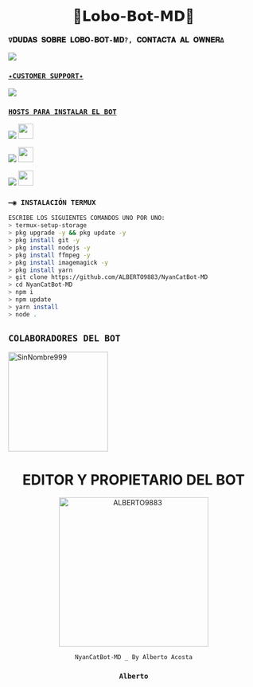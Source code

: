 <h1 align='center'>🐺𝗟𝗼𝗯𝗼-𝗕𝗼𝘁-𝗠𝗗🐺</h1>

  
### `∇𝐃𝐔𝐃𝐀𝐒 𝐒𝐎𝐁𝐑𝐄 𝐋𝐎𝐁𝐎-𝐁𝐎𝐓-𝐌𝐃?, 𝐂𝐎𝐍𝐓𝐀𝐂𝐓𝐀 𝐀𝐋 𝐎𝐖𝐍𝐄𝐑Δ `
<a href="http://wa.me/50576390682" target="blank"><img src="https://img.shields.io/badge/𝐄𝐍𝐃𝐄𝐑_𝐆𝐁_𝐂𝐑𝐄𝐀𝐃𝐎𝐑-25D366?style=for-the-badge&logo=whatsapp&logoColor=white" />

### `✦CUSTOMER SUPPORT✦`
<a href="http://wa.me/51992004117" target="blank"><img src="https://img.shields.io/badge/𝐇𝐀𝐂𝐇𝐄_𝐉𝐎𝐓𝐀_𝐂𝐎𝐒𝐓𝐎𝐌𝐄𝐑_𝐒𝐔𝐏𝐏𝐎𝐑𝐓-25D366?style=for-the-badge&logo=whatsapp&logoColor=white" />
  
 
  
### `HOSTS PARA INSTALAR EL BOT`
  <p align="hihg">   
<a href="https://portal.acidicnodes.com" target="_blank"> <img src="https://img.shields.io/badge/-AcidicNodes-%23E4405F?style=for-the-badge&logo=acidicnodes&logoColor=black" target="_blank"></a> <img src="https://github.com/DIEGO-OFC/DORRAT-BOT-MD/blob/main/galeria/acidicnodes.png" height="30px">
<p align="hihg">   
<a href="https://dash.boxmineworld.com/login" target="_blank"> <img src="https://img.shields.io/badge/-Boxmineworld-%23E4405F?style=for-the-badge&logo=Boxmineworld&logoColor=black" target="_blank"></a> <img src="https://github.com/DIEGO-OFC/DORRAT-BOT-MD/blob/main/galeria/Boxmine.png" height="30px">
<p align="hihg">   
<a href="https://www.mediafire.com/file/nbe32g0kjl99yul/Termux_0.119.1.apk/file
" target="_blank"> <img src="https://img.shields.io/badge/-DESCARGAR_TERMUX-%23E4405F?style=for-the-badge&logo=DESCARGAR_TERMUX&logoColor=black" target="_blank"></a> <img src="https://github.com/DIEGO-OFC/DORRAT-BOT-MD/blob/main/galeria/unnamed.png" height="30px">

### `—◉ INSTALACIÓN TERMUX`
```bash
ESCRIBE LOS SIGUIENTES COMANDOS UNO POR UNO:
> termux-setup-storage
> pkg upgrade -y && pkg update -y
> pkg install git -y
> pkg install nodejs -y
> pkg install ffmpeg -y
> pkg install imagemagick -y
> pkg install yarn
> git clone https://github.com/ALBERTO9883/NyanCatBot-MD
> cd NyanCatBot-MD
> npm i
> npm update
> yarn install
> node .
```

## `COLABORADORES DEL BOT` 
<a href="https://github.com/SinNombre999"><img src="https://github.com/SinNombre999.png" width="200" height="200" alt="SinNombre999"/></a>

<div align="center">
  <h1 align="center">EDITOR Y PROPIETARIO DEL BOT</h1>

<a href="https://github.com/ALBERTO9883"><img src="https://github.com/ALBERTO9883.png" width="300" height="300" alt="ALBERTO9883"/></a>

`NyanCatBot-MD _ By Alberto Acosta`
  ### `Alberto`
